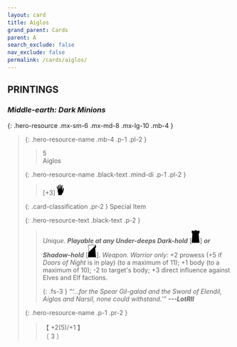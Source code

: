 ```yaml
---
layout: card
title: Aiglos
grand_parent: Cards
parent: A
search_exclude: false
nav_exclude: false
permalink: /cards/aiglos/
---
```


## PRINTINGS


### _Middle-earth: Dark Minions_

{: .hero-resource .mx-sm-6 .mx-md-8 .mx-lg-10 .mb-4 }
> {: .hero-resource-name .mb-4 .p-1 .pl-2 }
> > <div class="card-mp">5</div>
> > <div class="card-name">Aiglos</div>
>
> {: .hero-resource-name .black-text .mind-di .p-1 .pl-2 }
> > [+3]![](/assets/images/di.svg)
>
> {: .card-classification .pr-2 }
> Special Item
>
> {: .hero-resource-text .black-text .p-2 }
> > _Unique._ ***Playable at any Under-deeps Dark-hold*** <nobr>[<img src="/assets/images/dark-hold.svg">]</nobr> ***or Shadow-hold*** <nobr>[<img src="/assets/images/shadow-hold.svg">]</nobr>. _Weapon._ _Warrior only:_ +2 prowess (+5 if _Doors of Night_ is in play) (to a maximum of 11); +1 body (to a maximum of 10); -2 to target's body; +3 direct influence against Elves and Elf factions. 
> > 
> > {: .fs-3 } 
> > _“‘...for the Spear Gil-galad and the Sword of Elendil, Aiglos and Narsil, none could withstand.’”_ ***---&#65279;LotRII*** 
> 
> {: .hero-resource-name .p-1 .pr-2 }
> > <div class="card-shield">【 +2(5)/+1 】</div>
> > <div class="card-corruption">〔 3 〕</div>
